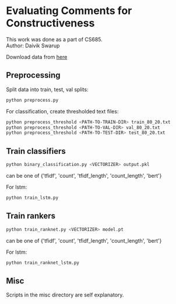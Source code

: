 # Evaluating Comments for Constructiveness  
This work was done as a part of CS685.  
Author: Daivik Swarup  

Download data from [here](https://www.kaggle.com/aashita/nyt-comments)  
## Preprocessing
Split data into train, test, val splits:
```bash
python preprocess.py
```

For classification, create thresholded text files:  
```bash
python preprocess_threshold <PATH-TO-TRAIN-DIR> train_80_20.txt   
python preprocess_threshold <PATH-TO-VAL-DIR> val_80_20.txt   
python preprocess_threshold <PATH-TO-TEST-DIR> test_80_20.txt   
```

## Train classifiers

```bash
python binary_classification.py <VECTORIZER> output.pkl
```
<VECTORIZER> can be one of {'tfidf', 'count', 'tfidf\_length', 'count\_length', 'bert'}

For lstm:
```bash
python train_lstm.py
```


## Train rankers
```bash
python train_ranknet.py <VECTORIZER> model.pt
```
<VECTORIZER> can be one of {'tfidf', 'count', 'tfidf\_length', 'count\_length', 'bert'}

For lstm:
```bash
python train_ranknet_lstm.py
```


## Misc  
Scripts in the misc directory are self explanatory.

